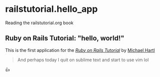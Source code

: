 # railstutorial.hello_app
Reading the railstutorial.org book

## Ruby on Rails Tutorial: "hello, world!"

This is the first application for the
[*Ruby on Rails Tutorial*](http://www.railstutorial.org/)
by [Michael Hartl](http://www.michaelhartl.com/)

> And perhaps today I quit on sublime text and start to use vim lol 

:+1:
